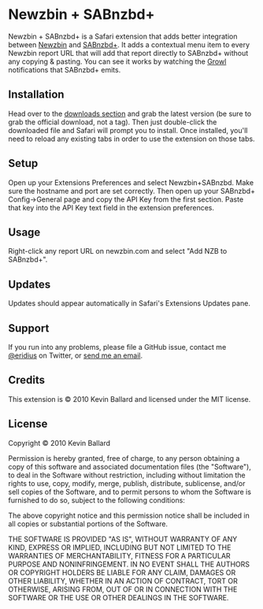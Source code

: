 Newzbin + SABnzbd+
=================

Newzbin + SABnzbd+ is a Safari extension that adds better integration between [Newzbin](http://newzbin2.es/)
and [SABnzbd+](http://sabnzbd.org/). It adds a contextual menu item to every Newzbin report URL that will add
that report directly to SABnzbd+ without any copying & pasting. You can see it works by watching the
[Growl](http://www.growl.info) notifications that SABnzbd+ emits.

Installation
------------
Head over to the [downloads section][downloads] and grab the latest version (be sure to grab the official download, not a tag). Then just double-click the downloaded file and Safari will prompt you to install. Once installed, you'll need to reload any existing tabs in order to use the extension on those tabs.

Setup
-----
Open up your Extensions Preferences and select Newzbin+SABnzbd. Make sure the hostname and port are set correctly.
Then open up your SABnzbd+ Config->General page and copy the API Key from the first section. Paste that key into
the API Key text field in the extension preferences.

Usage
-----
Right-click any report URL on newzbin.com and select "Add NZB to SABnzbd+".

Updates
-------
Updates should appear automatically in Safari's Extensions Updates pane.

Support
-------
If you run into any problems, please file a GitHub issue, contact me [@eridius][twitter] on Twitter, or [send me an email][email].

Credits
-------
This extension is © 2010 Kevin Ballard and licensed under the MIT license.

License
-------
Copyright © 2010 Kevin Ballard

Permission is hereby granted, free of charge, to any person
obtaining a copy of this software and associated documentation
files (the "Software"), to deal in the Software without
restriction, including without limitation the rights to use,
copy, modify, merge, publish, distribute, sublicense, and/or sell
copies of the Software, and to permit persons to whom the
Software is furnished to do so, subject to the following
conditions:

The above copyright notice and this permission notice shall be
included in all copies or substantial portions of the Software.

THE SOFTWARE IS PROVIDED "AS IS", WITHOUT WARRANTY OF ANY KIND,
EXPRESS OR IMPLIED, INCLUDING BUT NOT LIMITED TO THE WARRANTIES
OF MERCHANTABILITY, FITNESS FOR A PARTICULAR PURPOSE AND
NONINFRINGEMENT. IN NO EVENT SHALL THE AUTHORS OR COPYRIGHT
HOLDERS BE LIABLE FOR ANY CLAIM, DAMAGES OR OTHER LIABILITY,
WHETHER IN AN ACTION OF CONTRACT, TORT OR OTHERWISE, ARISING
FROM, OUT OF OR IN CONNECTION WITH THE SOFTWARE OR THE USE OR
OTHER DEALINGS IN THE SOFTWARE.

[twitter]: http://www.twitter.com/eridius
[email]: mailto:kevin@sb.org
[downloads]: http://github.com/kballard/Newzbin-SABnzbd.safariextz/downloads
